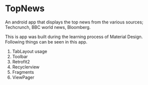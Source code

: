 # TopNews
An android app that displays the top news from the various sources; Techcrunch, BBC world news, Bloomberg.

This is app was built during the learning process of Material Design.
Following things can be seen in this app.
1. TabLayout usage
2. Toolbar
3. Retrofit2
4. Recyclerview
5. Fragments
6. ViewPager

